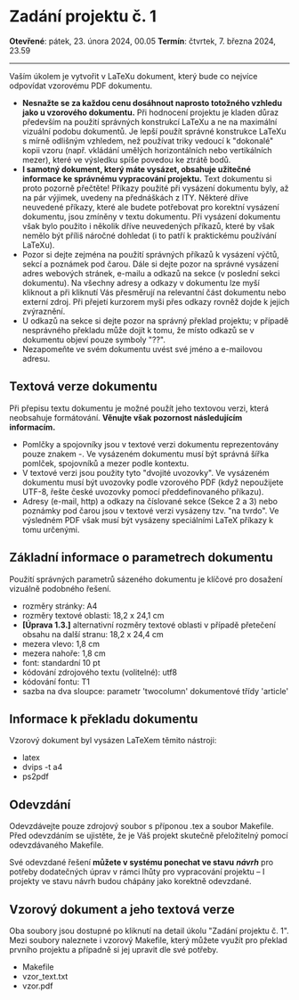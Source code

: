 # Zadání projektu č. 1

**Otevřené**: pátek, 23. února 2024, 00.05
**Termín**: čtvrtek, 7. března 2024, 23.59

---

Vaším úkolem je vytvořit v LaTeXu dokument, který bude co nejvíce odpovídat vzorovému PDF dokumentu.

- **Nesnažte se za každou cenu dosáhnout naprosto totožného vzhledu jako u vzorového dokumentu.** Při hodnocení projektu je kladen důraz především na použití správných konstrukcí LaTeXu a ne na maximální vizuální podobu dokumentů. Je lepší použít správné konstrukce LaTeXu s mírně odlišným vzhledem, než používat triky vedoucí k "dokonalé" kopii vzoru (např. vkládání umělých horizontálních nebo vertikálních mezer), které ve výsledku spíše povedou ke ztrátě bodů.
- **I samotný dokument, který máte vysázet, obsahuje užitečné informace ke správnému vypracování projektu.** Text dokumentu si proto pozorně přečtěte!
Příkazy použité při vysázení dokumentu byly, až na pár výjimek, uvedeny na přednáškách z ITY. Některé dříve neuvedené příkazy, které ale budete potřebovat pro korektní vysázení dokumentu, jsou zmíněny v textu dokumentu. Při vysázení dokumentu však bylo použito i několik dříve neuvedených příkazů, které by však nemělo být příliš náročné dohledat (i to patří k praktickému používání LaTeXu).
- Pozor si dejte zejména na použití správných příkazů k vysázení výčtů, sekcí a poznámek pod čarou. Dále si dejte pozor na správné vysázení adres webových stránek, e-mailu a odkazů na sekce (v poslední sekci dokumentu). Na všechny adresy a odkazy v dokumentu lze myší kliknout a při kliknutí Vás přesměrují na relevantní část dokumentu nebo externí zdroj. Při přejetí kurzorem myši přes odkazy rovněž dojde k jejich zvýraznění.
- U odkazů na sekce si dejte pozor na správný překlad projektu; v případě nesprávného překladu může dojít k tomu, že místo odkazů se v dokumentu objeví pouze symboly "??".
- Nezapomeňte ve svém dokumentu uvést své jméno a e-mailovou adresu.

## Textová verze dokumentu

Při přepisu textu dokumentu je možné použít jeho textovou verzi, která neobsahuje formátování. **Věnujte však pozornost následujícím informacím.**

- Pomlčky a spojovníky jsou v textové verzi dokumentu reprezentovány pouze znakem -. Ve vysázeném dokumentu musí být správná šířka pomlček, spojovníků a mezer podle kontextu.
- V textové verzi jsou použity tyto "dvojité uvozovky". Ve vysázeném dokumentu musí být uvozovky podle vzorového PDF (když nepoužijete UTF-8, řešte české uvozovky pomocí předdefinovaného příkazu).
- Adresy (e-mail, http) a odkazy na číslované sekce (Sekce 2 a 3) nebo poznámky pod čarou jsou v textové verzi vysázeny tzv. "na tvrdo". Ve výsledném PDF však musí být vysázeny speciálními LaTeX příkazy k tomu určenými.

## Základní informace o parametrech dokumentu

Použití správných parametrů sázeného dokumentu je klíčové pro dosažení vizuálně podobného řešení.

- rozměry stránky: A4
- rozměry textové oblasti: 18,2 x 24,1 cm
- **[Úprava 1.3.]** alternativní rozměry textové oblasti v případě přetečení obsahu na další stranu: 18,2 x 24,4 cm
- mezera vlevo: 1,8 cm
- mezera nahoře: 1,8 cm
- font: standardní 10 pt
- kódování zdrojového textu (volitelné): utf8
- kódování fontu: T1
- sazba na dva sloupce: parametr 'twocolumn' dokumentové třídy 'article'

## Informace k překladu dokumentu

Vzorový dokument byl vysázen LaTeXem těmito nástroji:

- latex
- dvips -t a4
- ps2pdf

## Odevzdání

Odevzdávejte pouze zdrojový soubor s příponou .tex a soubor Makefile. Před odevzdáním se ujistěte, že je Váš projekt skutečně přeložitelný pomocí odevzdávaného Makefile.

Své odevzdané řešení **můžete v systému ponechat ve stavu** ***návrh*** pro potřeby dodatečných úprav v rámci lhůty pro vypracování projektu – I projekty ve stavu návrh budou chápány jako korektně odevzdané.


## Vzorový dokument a jeho textová verze

Oba soubory jsou dostupné po kliknutí na detail úkolu "Zadání projektu č. 1". Mezi soubory naleznete i vzorový Makefile, který můžete využít pro překlad prvního projektu a případně si jej upravit dle své potřeby.

- Makefile
- vzor_text.txt
- vzor.pdf
